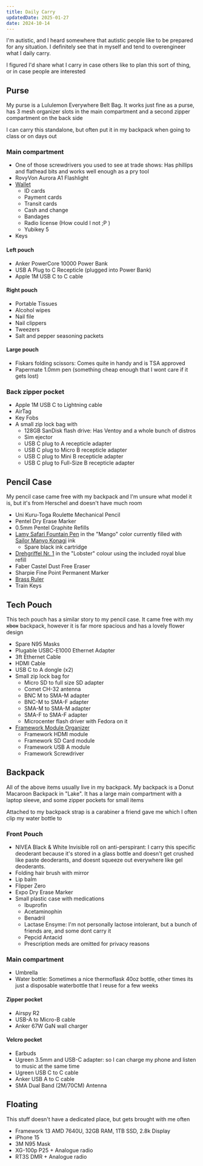 ```yaml
---
title: Daily Carry
updatedDate: 2025-01-27
date: 2024-10-14
---
```


I'm autistic, and I heard somewhere that autistic people like to be prepared for any situation. I definitely see that in myself and tend to overengineer what I daily carry.

I figured I'd share what I carry in case others like to plan this sort of thing, or in case people are interested

## Purse

My purse is a Lululemon Everywhere Belt Bag. It works just fine as a purse, has 3 mesh organizer slots in the main compartment and a second zipper compartment on the back side

I can carry this standalone, but often put it in my backpack when going to class or on days out

### Main compartment

- One of those screwdrivers you used to see at trade shows: Has phillips and flathead bits and works well enough as a pry tool
- RovyVon Aurora A1 Flashlight
- [Wallet](https://www.aliexpress.com/item/1005006213705570.html)
  - ID cards
  - Payment cards
  - Transit cards
  - Cash and change
  - Bandages
  - Radio license (How could I not ;P )
  - Yubikey 5
- Keys

#### Left pouch

- Anker PowerCore 10000 Power Bank
- USB A Plug to C Recepticle (plugged into Power Bank)
- Apple 1M USB C to C cable

#### Right pouch

- Portable Tissues
- Alcohol wipes
- Nail file
- Nail clippers
- Tweezers
- Salt and pepper seasoning packets

#### Large pouch

- Fiskars folding scissors: Comes quite in handy and is TSA approved
- Papermate 1.0mm pen (something cheap enough that I wont care if it gets lost)

### Back zipper pocket

- Apple 1M USB C to Lightning cable
- AirTag
- Key Fobs
- A small zip lock bag with
  - 128GB SanDisk flash drive: Has Ventoy and a whole bunch of distros
  - Sim ejector
  - USB C plug to A recepticle adapter
  - USB C plug to Micro B recepticle adapter
  - USB C plug to Mini B recepticle adapter
  - USB C plug to Full-Size B recepticle adapter

## Pencil Case

My pencil case came free with my backpack and I'm unsure what model it is, but it's from Herschel and doesn't have much room

- Uni Kuru-Toga Roulette Mechanical Pencil
- Pentel Dry Erase Marker
- 0.5mm Pentel Graphite Refills
- [Lamy Safari Fountain Pen](https://www.lamy.com/en-us/p/lamy-safari-fountain-pen/50726724534606) in the "Mango" color currently filled with [Sailor Manyo Konagi](https://wonderpens.ca/products/center-sailor-manyo-fountain-pen-ink-50ml-konagi-center) ink
  - Spare black ink cartridge
- [Drehgriffel Nr. 1](https://www.leuchtturm1917.us/drehgriffel-nr-1-lobster.html) in the "Lobster" colour using the included royal blue refill
- Faber Castel Dust Free Eraser
- Sharpie Fine Point Permanent Marker
- [Brass Ruler](https://www.aliexpress.com/item/1005002954629789.html)
- Train Keys

## Tech Pouch

This tech pouch has a similar story to my pencil case. It came free with my ~~xbox~~ backpack, however it is far more spacious and has a lovely flower design

- Spare N95 Masks
- Plugable USBC-E1000 Ethernet Adapter
- 3ft Ethernet Cable
- HDMI Cable
- USB C to A dongle (x2)
- Small zip lock bag for
  - Micro SD to full size SD adapter
  - Comet CH-32 antenna
  - BNC M to SMA-M adapter
  - BNC-M to SMA-F adapter
  - SMA-M to SMA-M adapter
  - SMA-F to SMA-F adapter
  - Microcenter flash driver with Fedora on it
- [Framework Module Organizer](https://www.thingiverse.com/thing:5041903)
  - Framework HDMI module
  - Framework SD Card module
  - Framework USB A module
  - Framework Screwdriver

## Backpack

All of the above items usually live in my backpack. My backpack is a Donut Macaroon Backpack in "Lake". It has a large main compartment with a laptop sleeve, and some zipper pockets for small items

Attached to my backpack strap is a carabiner a friend gave me which I often clip my water bottle to

### Front Pouch

- NIVEA Black & White Invisible roll on anti-perspirant: I carry this specific deoderant because it's stored in a glass bottle and doesn't get crushed like paste deoderants, and doesnt squeeze out everywhere like gel deoderants.
- Folding hair brush with mirror
- Lip balm
- Flipper Zero
- Expo Dry Erase Marker
- Small plastic case with medications
  - Ibuprofin
  - Acetaminophin
  - Benadril
  - Lactase Ensyme: I'm not personally lactose intolerant, but a bunch of friends are, and some dont carry it
  - Pepcid Antacid
  - Prescription meds are omitted for privacy reasons

### Main compartment

- Umbrella
- Water bottle: Sometimes a nice thermoflask 40oz bottle, other times its just a disposable waterbottle that I reuse for a few weeks

#### Zipper pocket

- Airspy R2
- USB-A to Micro-B cable
- Anker 67W GaN wall charger

#### Velcro pocket

- Earbuds
- Ugreen 3.5mm and USB-C adapter: so I can charge my phone and listen to music at the same time
- Ugreen USB C to C cable
- Anker USB A to C cable
- SMA Dual Band (2M/70CM) Antenna

## Floating

This stuff doesn't have a dedicated place, but gets brought with me often

- Framework 13 AMD 7640U, 32GB RAM, 1TB SSD, 2.8k Display
- iPhone 15
- 3M N95 Mask
- XG-100p P25 + Analogue radio
- RT3S DMR + Analogue radio
